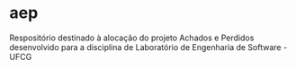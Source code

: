 # aep
Respositório destinado à alocação do projeto Achados e Perdidos desenvolvido para a disciplina de Laboratório de Engenharia de Software - UFCG
